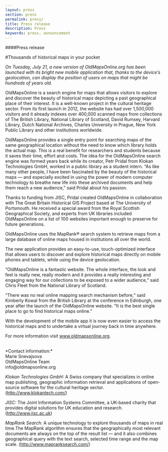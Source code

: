 ```yaml
---
layout: press
section: press
permalink: press/
title: Press release
description: Press
keywords: press, announcement
---
```


####Press release

#Thousands of historical maps in your pocket

*On Tuesday, July 21, a new version of OldMapsOnline.org has been launched with its bright new mobile application that, thanks to the device’s geolocation, can display the position of users on maps that might be hundreds of years old.*

OldMapsOnline is a search engine for maps that allows visitors to explore and discover the beauty of historical maps depicting a past geographical place of their interest. It is a well-known project in the cultural heritage sector. From its first launch in 2012, the website has had over 1,500,000 visitors and it already indexes over 400,000 scanned maps from collections of The British Library, National Library of Scotland, David Rumsey, Harvard Library, Dutch National Archives, Charles University in Prague, New York Public Library and other institutions worldwide. 

OldMapsOnline provides a single entry point for searching maps of the same geographical location without the need to know which library holds the actual map. This is a real benefit for researchers and students because it saves their time, effort and costs. 
The idea for the OldMapsOnline search engine was formed years back while its creator, Petr Pridal from Klokan Technologies GmbH, worked in a public library as a student intern. “As like many other people, I have been fascinated by the beauty of the historical maps — and especially excited in using the power of modern computer technology to breathe new life into these archived documents and help them reach a new audience,” said Pridal about his passion.  

Thanks to funding from JISC, Pridal created OldMapsOnline in collaboration with The Great Britain Historical GIS Project based at The University of Portsmouth. He received a special award from the Royal Scottish Geographical Society, and experts from UK  libraries included OldMapsOnline on a list of 100 websites important enough to preserve for future generations.

OldMapsOnline uses the MapRank® search system to retrieve maps from a large database of online maps housed in institutions all over the world.

The new application provides an easy-to-use, touch-optimized interface that allows users to discover and explore historical maps directly on mobile phones and tablets, while using the device geolocation. 

“OldMapsOnline is a fantastic website. The whole interface, the look and feel is really new, really modern and it provides a really interesting and engaging way for our collections to be exposed to a wider audience,“ said Chris Fleet from the National Library of Scotland.

“There was no real online mapping search mechanism before,“ said Kimberly Kowal from the British Library at the conference in Edinburgh, one year after the launch of the OldMapsOnline website. “It is the best single place to go to find historical maps online.”

With the development of the mobile app it is now even easier to access the historical maps and to undertake a virtual journey back in time anywhere. 

For more information visit www.oldmapsonline.org.

<br>
*Contact information:*<br>
Marie Snevajsova<br>
OldMapsOnline Team<br>
info@oldmapsonline.org

<br>

*Klokan Technologies GmbH:* A Swiss company that specializes in online map publishing, geographic information retrieval and applications of open-source software for the cultural heritage sector. (http://www.klokantech.com/)

*JISC:* The Joint Information Systems Committee, a UK-based charity that provides digital solutions for UK education and research. (http://www.jisc.ac.uk)

*MapRank Search:* A unique technology to explore thousands of maps in real time.The MapRank algorithm ensures that the geographically most relevant documents are always on the top of the result list — and it also combines geographical query with the text search, selected time range and the map scale. (http://www.mapranksearch.com/)
